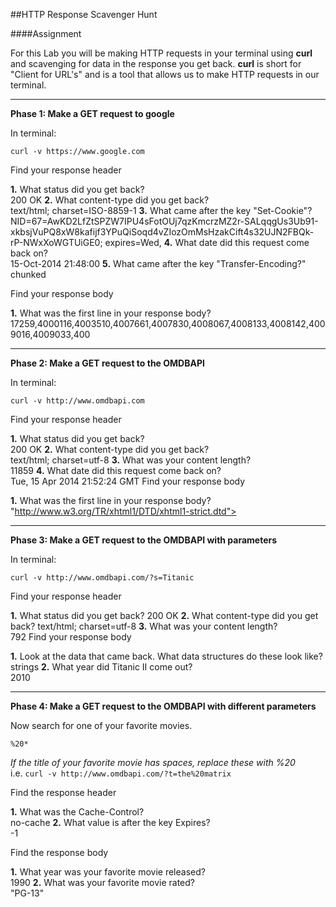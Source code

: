 ##HTTP Response Scavenger Hunt

####Assignment

For this Lab you will be making HTTP requests in your terminal using **curl** and scavenging for data in the response you get back. **curl** is short for "Client for URL's" and is a tool that allows us to make HTTP requests in our terminal.  

___________________________________________

**Phase 1: Make a GET request to google**

In terminal:

`curl -v https://www.google.com`

Find your response header

  **1.** What status did you get back?  
    200 OK
  **2.** What content-type did you get back?  
    text/html; charset=ISO-8859-1
  **3.** What came after the key "Set-Cookie"?  
      NID=67=AwKD2LfZtSPZW7IPU4sFotOUj7qzKmcrzMZ2r-SALqqgUs3Ub91-xkbsjVuPQ8xW8kafijf3YPuQiSoqd4vZIozOmMsHzakCift4s32UJN2FBQk-rP-NWxXoWGTUiGE0; expires=Wed,
  **4.** What date did this request come back on?  
    15-Oct-2014 21:48:00
  **5.** What came after the key "Transfer-Encoding?"  
    chunked

Find your response body

  **1.** What was the first line in your response body?  
  17259,4000116,4003510,4007661,4007830,4008067,4008133,4008142,4009016,4009033,400
_______________________________________________

**Phase 2: Make a GET request to the OMDBAPI**

In terminal:

`curl -v http://www.omdbapi.com`  

Find your response header

  **1.** What status did you get back?  
      200 OK
  **2.** What content-type did you get back?  
     text/html; charset=utf-8
  **3.** What was your content length?  
     11859
  **4.** What date did this request come back on?  
    Tue, 15 Apr 2014 21:52:24 GMT
Find your response body

  **1.** What was the first line in your response body?  
  "http://www.w3.org/TR/xhtml1/DTD/xhtml1-strict.dtd">
___________________________________________________

**Phase 3: Make a GET request to the OMDBAPI with parameters**

In terminal:  

`curl -v http://www.omdbapi.com/?s=Titanic`

Find your response header

  **1.** What status did you get back? 
    200 OK 
  **2.** What content-type did you get back?
    text/html; charset=utf-8
  **3.** What was your content length?  
    792
Find your response body

  **1.** Look at the data that came back. What data structures do these look like?  strings
  **2.** What year did Titanic II come out?  
    2010

_______________________________________________________________________

**Phase 4: Make a GET request to the OMDBAPI with different parameters**

Now search for one of your favorite movies.

`%20*`

*If the title of your favorite movie has spaces, replace these with %20*  
i.e. `curl -v http://www.omdbapi.com/?t=the%20matrix` 

Find the response header  

  **1.** What was the Cache-Control?  
    no-cache
  **2.** What value is after the key Expires?  
  -1

Find the response body

  **1.** What year was your favorite movie released?  
      1990
  **2.** What was your favorite movie rated?  
  "PG-13"
